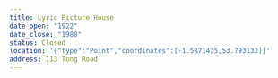 ```yaml
---
title: Lyric Picture House
date_open: "1922"
date_close: "1988"
status: Closed
location: '{"type":"Point","coordinates":[-1.5871435,53.793132]}'
address: 113 Tong Road
---
```

